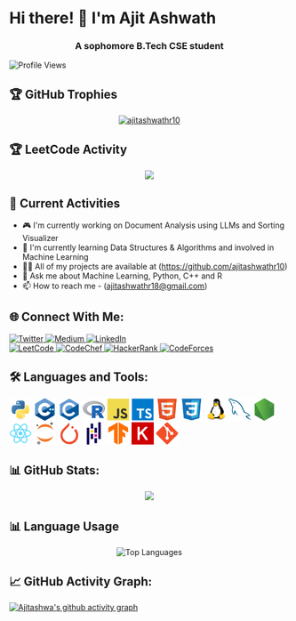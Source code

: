 # Hi there! 👋 I'm Ajit Ashwath

<h3 align = "center">A sophomore B.Tech CSE student</h3>

![Profile Views](https://komarev.com/ghpvc/?username=ajitashwathr10&color=brightgreen&style=flat&label=Profile+views)

## 🏆 GitHub Trophies
<p align="center">
  <a href="https://github.com/ryo-ma/github-profile-trophy"><img src="https://github-profile-trophy.vercel.app/?username=ajitashwathr10&theme=onedark" alt="ajitashwathr10"/></a> 
</p>


## 🏆 LeetCode Activity
<p align = "center">
  <img align = top flex-grow=1 src="https://leetcard.jacoblin.cool/introvertedcapybara?theme=dark&font=Nunito&ext=heatmap" />  
</p>


## 🚀 Current Activities

- 🎮 I'm currently working on Document Analysis using LLMs and Sorting Visualizer
- 🌱 I'm currently learning Data Structures & Algorithms and involved in Machine Learning
- 👨‍💻 All of my projects are available at (https://github.com/ajitashwathr10)
- 💬 Ask me about Machine Learning, Python, C++ and R
- 📫 How to reach me - (ajitashwathr18@gmail.com)

## 🌐 Connect With Me:
<div align="left">
  <!-- Twitter -->
  <a href="https://x.com/ajitashwath_r" target="blank">
    <img src="https://img.shields.io/badge/Twitter-%231DA1F2.svg?style=for-the-badge&logo=Twitter&logoColor=white" alt="Twitter" />
  </a>
  <!-- Medium -->
  <a href="your-medium-profile-url" target="blank">
    <img src="https://img.shields.io/badge/Medium-12100E?style=for-the-badge&logo=medium&logoColor=white" alt="Medium" />
  </a>
  <!-- LinkedIn -->
  <a href="https://www.linkedin.com/in/ajitashwathr10/l" target="blank">
    <img src="https://img.shields.io/badge/LinkedIn-%230077B5.svg?style=for-the-badge&logo=linkedin&logoColor=white" alt="LinkedIn" />
  </a>
  <div align="left">
  <!-- LeetCode -->
  <a href="https://leetcode.com/u/introvertedcapybara/" target="blank">
    <img src="https://img.shields.io/badge/LeetCode-000000?style=for-the-badge&logo=LeetCode&logoColor=#d16c06" alt="LeetCode" />
  </a>
  <!-- CodeChef -->
  <a href="https://www.codechef.com/users/introcapybara" target="blank">
    <img src="https://img.shields.io/badge/CodeChef-%23964B00.svg?style=for-the-badge&logo=CodeChef&logoColor=white" alt="CodeChef" />
  </a>
  <!-- HackerRank -->
  <a href="https://www.hackerrank.com/profile/ajitashwathr18" target="blank">
    <img src="https://img.shields.io/badge/-Hackerrank-2EC866?style=for-the-badge&logo=HackerRank&logoColor=white" alt="HackerRank" />
  </a>
  <!-- CodeForces -->
  <a href="https://codeforces.com/profile/introvertedcapybara" target="blank">
    <img src="https://img.shields.io/badge/Codeforces-445f9d?style=for-the-badge&logo=Codeforces&logoColor=white" alt="CodeForces" />
  </a>
</div>

## 🛠️ Languages and Tools:
<div align="left">
  <img src="https://raw.githubusercontent.com/devicons/devicon/master/icons/python/python-original.svg" alt="python" width="40" height="40"/>
  <img src="https://raw.githubusercontent.com/devicons/devicon/master/icons/cplusplus/cplusplus-original.svg" alt="cplusplus" width="40" height="40"/>
  <img src="https://raw.githubusercontent.com/devicons/devicon/master/icons/c/c-original.svg" alt="c" width="40" height="40"/>
  <img src="https://raw.githubusercontent.com/devicons/devicon/master/icons/r/r-original.svg" alt="r" width="40" height="40"/>
  <img src="https://raw.githubusercontent.com/devicons/devicon/master/icons/javascript/javascript-original.svg" alt="javascript" width="40" height="40"/>
  <img src="https://raw.githubusercontent.com/devicons/devicon/master/icons/typescript/typescript-original.svg" alt="typescript" width="40" height="40"/>
  <!-- <img src="https://raw.githubusercontent.com/devicons/devicon/master/icons/java/java-original.svg" alt="java" width="40" height="40"/> -->
  <img src="https://raw.githubusercontent.com/devicons/devicon/master/icons/html5/html5-original.svg" alt="html5" width="40" height="40"/>
  <img src="https://raw.githubusercontent.com/devicons/devicon/master/icons/css3/css3-original.svg" alt="css3" width="40" height="40"/>
  <img src="https://raw.githubusercontent.com/devicons/devicon/master/icons/linux/linux-original.svg" alt="linux" width="40" height="40"/>
  <img src="https://raw.githubusercontent.com/devicons/devicon/master/icons/mysql/mysql-original.svg" alt="mysql" width="40" height="40"/>
  <img src="https://raw.githubusercontent.com/devicons/devicon/master/icons/nodejs/nodejs-original.svg" alt="nodejs" width="40" height="40"/>
  <img src="https://raw.githubusercontent.com/devicons/devicon/master/icons/react/react-original.svg" alt="react" width="40" height="40"/>
  <img src="https://raw.githubusercontent.com/devicons/devicon/master/icons/jupyter/jupyter-original.svg" alt="jupyter" width="40" height="40"/>
  <img src="https://raw.githubusercontent.com/devicons/devicon/master/icons/pytorch/pytorch-original.svg" alt="pytorch" width="40" height="40"/>
  <img src="https://raw.githubusercontent.com/devicons/devicon/master/icons/pandas/pandas-original.svg" alt="pandas" width="40" height="40"/>
  <img src="https://raw.githubusercontent.com/devicons/devicon/master/icons/tensorflow/tensorflow-original.svg" alt="tensorflow" width="40" height="40"/>
  <img src="https://raw.githubusercontent.com/devicons/devicon/master/icons/keras/keras-original.svg" alt="keras" width="40" height="40"/>
  <img src="https://raw.githubusercontent.com/devicons/devicon/master/icons/git/git-original.svg" alt="git" width="40" height="40"/>
</div>

## 📊 GitHub Stats:
<div align = "center">
  <!-- ![Your Name's GitHub Stats](https://github-readme-stats.vercel.app/api?username=ajitashwathr10&show_icons=true&theme=dark) -->
  <img src = "https://github-readme-stats.vercel.app/api?username=ajitashwathr10&show_icons=true&theme=dark">
</div>

## 📊 Language Usage
<div align="center">
  <img src="https://github-readme-stats.vercel.app/api/top-langs/?username=ajitashwathr10&langs_count=10&title_color=0891b2&text_color=ffffff&icon_color=0891b2&bg_color=1c1917&hide_border=true&locale=en&custom_title=Top%20%Languages" alt="Top Languages" />
</div>

<!-- GitHub Contribution Graph -->
## 📈 GitHub Activity Graph:
[![Ajitashwa's github activity graph](https://github-readme-activity-graph.vercel.app/graph?username=ajitashwathr10&theme=react-dark&hide_border=true&area=true)](https://github.com/ajitashwathr10/github-readme-activity-graph)
